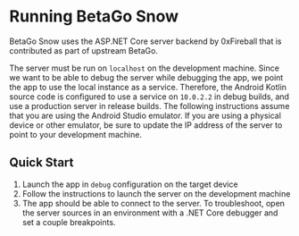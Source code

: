 
# Running BetaGo Snow

BetaGo Snow uses the ASP.NET Core server backend by 0xFireball that is contributed
as part of upstream BetaGo.

The server must be run on `localhost` on the development machine.
Since we want to be able to debug the server while debugging the app,
we point the app to use the local instance as a service. Therefore,
the Android Kotlin source code is configured to use a service on `10.0.2.2`
in debug builds, and use a production server in release builds.
The following instructions assume that you are using the Android Studio
emulator. If you are using a physical device or other emulator, be sure
to update the IP address of the server to point to your development machine.

## Quick Start

1. Launch the app in `debug` configuration on the target device
1. Follow the instructions to launch the server on the development machine
1. The app should be able to connect to the server. To troubleshoot,
open the server sources in an environment with a .NET Core debugger and
set a couple breakpoints.